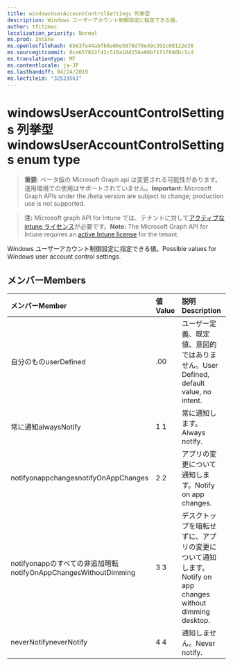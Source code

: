 ```yaml
---
title: windowsUserAccountControlSettings 列挙型
description: Windows ユーザーアカウント制御設定に指定できる値。
author: tfitzmac
localization_priority: Normal
ms.prod: Intune
ms.openlocfilehash: 6b63fe44abfb0a06e5978d78e49c392c08122e38
ms.sourcegitcommit: 0ce657622f42c510a104156a96bf1f1f040bc1cd
ms.translationtype: MT
ms.contentlocale: ja-JP
ms.lasthandoff: 04/24/2019
ms.locfileid: "32523561"
---
```

# <a name="windowsuseraccountcontrolsettings-enum-type"></a><span data-ttu-id="5c3a5-103">windowsUserAccountControlSettings 列挙型</span><span class="sxs-lookup"><span data-stu-id="5c3a5-103">windowsUserAccountControlSettings enum type</span></span>

> <span data-ttu-id="5c3a5-104">**重要:** ベータ版の Microsoft Graph api は変更される可能性があります。運用環境での使用はサポートされていません。</span><span class="sxs-lookup"><span data-stu-id="5c3a5-104">**Important:** Microsoft Graph APIs under the /beta version are subject to change; production use is not supported.</span></span>

> <span data-ttu-id="5c3a5-105">**注:** Microsoft graph API for Intune では、テナントに対して[アクティブな intune ライセンス](https://go.microsoft.com/fwlink/?linkid=839381)が必要です。</span><span class="sxs-lookup"><span data-stu-id="5c3a5-105">**Note:** The Microsoft Graph API for Intune requires an [active Intune license](https://go.microsoft.com/fwlink/?linkid=839381) for the tenant.</span></span>

<span data-ttu-id="5c3a5-106">Windows ユーザーアカウント制御設定に指定できる値。</span><span class="sxs-lookup"><span data-stu-id="5c3a5-106">Possible values for Windows user account control settings.</span></span>

## <a name="members"></a><span data-ttu-id="5c3a5-107">メンバー</span><span class="sxs-lookup"><span data-stu-id="5c3a5-107">Members</span></span>
|<span data-ttu-id="5c3a5-108">メンバー</span><span class="sxs-lookup"><span data-stu-id="5c3a5-108">Member</span></span>|<span data-ttu-id="5c3a5-109">値</span><span class="sxs-lookup"><span data-stu-id="5c3a5-109">Value</span></span>|<span data-ttu-id="5c3a5-110">説明</span><span class="sxs-lookup"><span data-stu-id="5c3a5-110">Description</span></span>|
|:---|:---|:---|
|<span data-ttu-id="5c3a5-111">自分のもの</span><span class="sxs-lookup"><span data-stu-id="5c3a5-111">userDefined</span></span>|<span data-ttu-id="5c3a5-112">.0</span><span class="sxs-lookup"><span data-stu-id="5c3a5-112">0</span></span>|<span data-ttu-id="5c3a5-113">ユーザー定義、既定値、意図的ではありません。</span><span class="sxs-lookup"><span data-stu-id="5c3a5-113">User Defined, default value, no intent.</span></span>|
|<span data-ttu-id="5c3a5-114">常に通知</span><span class="sxs-lookup"><span data-stu-id="5c3a5-114">alwaysNotify</span></span>|<span data-ttu-id="5c3a5-115">1 </span><span class="sxs-lookup"><span data-stu-id="5c3a5-115">1</span></span>|<span data-ttu-id="5c3a5-116">常に通知します。</span><span class="sxs-lookup"><span data-stu-id="5c3a5-116">Always notify.</span></span>|
|<span data-ttu-id="5c3a5-117">notifyonappchanges</span><span class="sxs-lookup"><span data-stu-id="5c3a5-117">notifyOnAppChanges</span></span>|<span data-ttu-id="5c3a5-118">2 </span><span class="sxs-lookup"><span data-stu-id="5c3a5-118">2</span></span>|<span data-ttu-id="5c3a5-119">アプリの変更について通知します。</span><span class="sxs-lookup"><span data-stu-id="5c3a5-119">Notify on app changes.</span></span>|
|<span data-ttu-id="5c3a5-120">notifyonappのすべての非追加暗転</span><span class="sxs-lookup"><span data-stu-id="5c3a5-120">notifyOnAppChangesWithoutDimming</span></span>|<span data-ttu-id="5c3a5-121">3 </span><span class="sxs-lookup"><span data-stu-id="5c3a5-121">3</span></span>|<span data-ttu-id="5c3a5-122">デスクトップを暗転せずに、アプリの変更について通知します。</span><span class="sxs-lookup"><span data-stu-id="5c3a5-122">Notify on app changes without dimming desktop.</span></span>|
|<span data-ttu-id="5c3a5-123">neverNotify</span><span class="sxs-lookup"><span data-stu-id="5c3a5-123">neverNotify</span></span>|<span data-ttu-id="5c3a5-124">4 </span><span class="sxs-lookup"><span data-stu-id="5c3a5-124">4</span></span>|<span data-ttu-id="5c3a5-125">通知しません。</span><span class="sxs-lookup"><span data-stu-id="5c3a5-125">Never notify.</span></span>|





